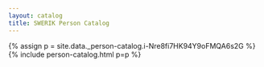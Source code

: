 ```yaml
---
layout: catalog
title: SWERIK Person Catalog
---
```

{% assign p = site.data._person-catalog.i-Nre8fi7HK94Y9oFMQA6s2G %}
{% include person-catalog.html p=p %}

